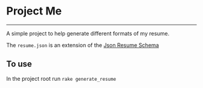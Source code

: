 # Project Me

---

A simple project to help generate different formats of my resume. 
  
The `resume.json` is an extension of the [Json Resume Schema](https://jsonresume.org/)

## To use

In the project root run `rake generate_resume`
